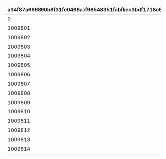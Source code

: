 |a34f87a696890b8f31fe0468acf98548351fabfbec3bdf1718c64948aaf6c73d|a5f25f9fb7e7397733497d1a948032d39dd0fee1cc0b5392794a334b8261fe22|171b8045b16a8b0dae742d9d7e2e3814e4ead5d4378707f299f5e9a4e7559f0a|d09fa2e59fa55ae353b4df8e03945cd31d762eea782bd09558f681b5f32c7b0f|27c6df9731985e8f87f0e0e4dac4b39ff878d5bf357a448b128b013f95d8b8da|afc1f81bbe8b1a43bd8df0f8129bd23b76c8202cc698c5f5071c9f5ba6d96665|350ff75df84615c1e7b1de2a3fbec8d2d0ea0c4daaa195c8486f4ca2d708998b|
| --- | --- | --- | --- | --- | --- | --- |
|0|みゅ～ちゃんすくすく日記その1|10098|1009801|2022/07/31 12:00:00|0|20053103|
|1009801|みゅ～ちゃんすくすく日記その2|10098|1009802|2022/07/31 12:00:00|5098001|0|
|1009802|みゅ～ちゃんすくすく日記その3|10098|1009803|2022/08/01 5:00:00|5098002|0|
|1009803|みゅ～ちゃんすくすく日記その4|10098|1009804|2022/08/02 5:00:00|5098002|0|
|1009804|みゅ～ちゃんすくすく日記その5|10098|1009805|2022/08/03 5:00:00|5098002|0|
|1009805|みゅ～ちゃんすくすく日記その6|10098|1009806|2022/08/04 5:00:00|5098002|0|
|1009806|みゅ～ちゃんすくすく日記その7|10098|1009807|2022/08/05 5:00:00|5098003|0|
|1009807|みゅ～ちゃんすくすく日記その8|10098|1009808|2022/08/06 5:00:00|5098003|0|
|1009808|みゅ～ちゃんすくすく日記その9|10098|1009809|2022/08/07 5:00:00|5098004|0|
|1009809|みゅ～ちゃんすくすく日記その10|10098|1009810|2022/08/08 5:00:00|5098005|0|
|1009810|みゅ～ちゃんすくすく日記その11|10098|1009811|2022/08/09 5:00:00|5098005|0|
|1009811|みゅ～ちゃんすくすく日記その12|10098|1009812|2022/08/10 5:00:00|5098005|0|
|1009812|みゅ～ちゃんすくすく日記その13|10098|1009813|2022/08/11 5:00:00|5098005|0|
|1009813|みゅ～ちゃんすくすく日記その14|10098|1009814|2022/08/12 5:00:00|5098006|0|
|1009814|みゅ～ちゃんすくすく日記その15|10098|1009815|2022/08/14 5:00:00|5098007|0|